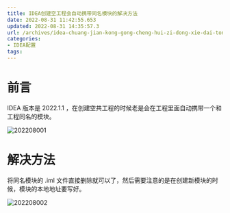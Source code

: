 ```yaml
---
title: IDEA创建空工程会自动携带同名模块的解决方法
date: 2022-08-31 11:42:55.653
updated: 2022-08-31 14:35:57.3
url: /archives/idea-chuang-jian-kong-gong-cheng-hui-zi-dong-xie-dai-tong-ming-mo-kuai-de-jie-jue-fang-fa
categories: 
- IDEA配置
tags: 
---
```


# 前言

IDEA 版本是 2022.1.1 ，在创建空共工程的时候老是会在工程里面自动携带一个和工程同名的模块。

![202208001](http://img.shuyepl.com/202208311141955.png)

# 解决方法

将同名模块的 .iml 文件直接删除就可以了，然后需要注意的是在创建新模块的时候，模块的本地地址要写好。

![202208002](http://img.shuyepl.com/202208311141761.png)